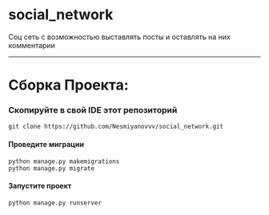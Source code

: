 # social_network
Соц сеть с возможностью выставлять посты и оставлять на них комментарии

--- 

<h1>Сборка Проекта:</h1>

### Скопируйте в свой IDE этот репозиторий 
```
git clone https://github.com/Nesmiyanovvv/social_network.git
```

#### Проведите миграции
```
python manage.py makemigrations
python manage.py migrate
```

#### Запустите проект
```
python manage.py runserver
```
